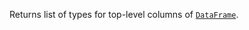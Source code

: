 [//]: # (title: columnTypes)

Returns list of types for top-level columns of [`DataFrame`](DataFrame.md).

